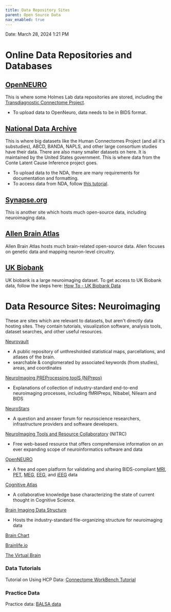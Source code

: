 ```yaml
---
title: Data Repository Sites
parent: Open Source Data
nav_enabled: true
---
```

Date: March 28, 2024 1:21 PM

# Online Data Repositories and Databases
## [OpenNEURO](https://openneuro.org/)
This is where some Holmes Lab data repositories are stored, including the [Transdiagnostic Connectome Project](https://openneuro.org/datasets/ds005237/versions/1.0.1).
* To upload data to OpenNeuro, data needs to be in BIDS format.

## [National Data Archive](https://nda.nih.gov/)
This is where big datasets like the Human Connectomes Project (and all it's substudies), ABCD, BANDA, NAPLS, and other large consortium studies have their data. There are also many smaller datasets on here. It is maintained by the United States government. 
This is where data from the Conte Latent Cause Inference project goes.
* To upload data to the NDA, there are many requirements for documentation and formatting. 
* To access data from NDA, follow [this tutorial](./data-from-nda).

## [Synapse.org](https://www.synapse.org/)
This is another site which hosts much open-source data, including neuroimaging data. 

## [Allen Brain Atlas](https://portal.brain-map.org/) 
Allen Brain Atlas hosts much brain-related open-source data. Allen focuses on genetic data and mapping neuron-level circuitry. 

## [UK Biobank](https://www.ukbiobank.ac.uk/)
UK biobank is a large neuroimaging dataset. 
To get access to UK Biobank data, follow the steps here: [How To - UK Biobank Data](https://holmeslab.github.io/holmeslab/docs/open-data/ukbb/)

# Data Resource Sites: Neuroimaging
These are sites which are relevant to datasets, but aren't directly data hosting sites. They contain tutorials, visualization software, analysis tools, dataset searches, and other useful resources. 

[Neurovault](https://neurovault.org/)
- A public repository of unthresholded statistical maps, parcellations, and atlases of the brain.
- searchable & conglomerated by associated keywords (from studies), areas, and coordinates

[NeuroImaging PREProcessing toolS (NiPreps)](https://www.nipreps.org/)
- Explanations of collection of industry-standard end-to-end neuroimaging processes, including fMRIPreps, Nibabel, Nilearn and BIDS

[NeuroStars](https://neurostars.org/)
- A question and answer forum for neuroscience researchers, infrastructure providers and software developers.

[NeuroImaging Tools and Resource Collaboratory](https://www.nitrc.org/) (NITRC)
- Free web-based resource that offers comprehensive information on an ever expanding scope of neuroinformatics software and data

[OpenNEURO](https://openneuro.org/)
- A free and open platform for validating and sharing BIDS-compliant [MRI](https://openneuro.org/search/modality/mri), [PET](https://openneuro.org/search/modality/pet), [MEG](https://openneuro.org/search/modality/meg), [EEG](https://openneuro.org/search/modality/eeg), and [iEEG](https://openneuro.org/search/modality/ieeg) data

[Cognitive Atlas](http://www.cognitiveatlas.org/)
- A collaborative knowledge base characterizing the state of current thought in Cognitive Science.

[Brain Imaging Data Structure](https://bids.neuroimaging.io/)
- Hosts the industry-standard file-organizing structure for neuroimaging data

[Brain Chart](https://brainchart.shinyapps.io/brainchart/) 

[Brainlife.io](https://brainlife.io/about/) 

[The Virtual Brain](https://www.thevirtualbrain.org/tvb/zwei) 

### Data Tutorials

Tutorial on Using HCP Data: [Connectome WorkBench Tutorial](https://www.humanconnectome.org/storage/app/media/documentation/tutorials/Connectome_WB_Tutorial_v1.5.pdf) 

### Practice Data

Practice data: [BALSA data](https://balsa.wustl.edu/study/kN3mg) 

